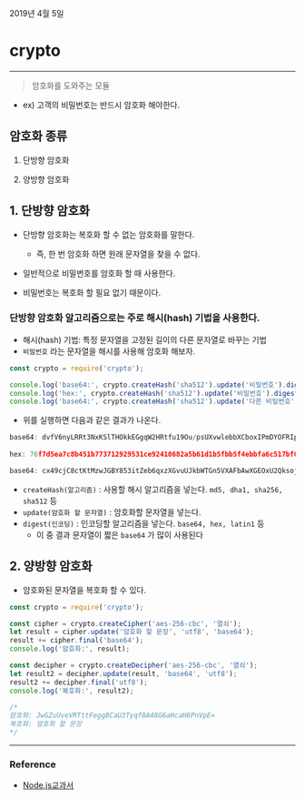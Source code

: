 2019년 4월 5일

# crypto

---

> 암호화를 도와주는 모듈

- ex) 고객의 비밀번호는 반드시 암호화 해야한다.

## 암호화 종류

1. 단방향 암호화

2. 양방향 암호화

## 1. 단방향 암호화

- 단방향 암호화는 복호화 할 수 없는 암호화를 말한다.

  - 즉, 한 번 암호화 하면 원래 문자열을 찾을 수 없다.

- 일반적으로 비밀번호를 암호화 할 때 사용한다.

- 비밀번호는 복호화 할 필요 없기 때문이다.


### 단방향 암호화 알고리즘으로는 주로 해시(hash) 기법을 사용한다.

- 해시(hash) 기법: 특정 문자열을 고정된 길이의 다른 문자열로 바꾸는 기법
- `비밀번호` 라는 문자열을 해시를 사용해 암호화 해보자.

```javascript
const crypto = require('crypto');

console.log('base64:', crypto.createHash('sha512').update('비밀번호').digest('base64'));
console.log('hex:', crypto.createHash('sha512').update('비밀번호').digest('hex'));
console.log('base64:', crypto.createHash('sha512').update('다른 비밀번호').digest('base64'));
```

- 위를 실행하면 다음과 같은 결과가 나온다.

```javascript
base64: dvfV6nyLRRt3NxKSlTHOkkEGgqW2HRtfu19Ou/psUXvwlebbXCboxIPmDYOFRIpqav2eUTBFuHaZri5x+usy1g==
  
hex: 76f7d5ea7c8b451b773712929531ce92410682a5b61d1b5fbb5f4ebbfa6c517bf095e6db5c26e8c483e60d8385448a6a6afd9e513045b87699ae2e71faeb32d6

base64: cx49cjC8ctKtMzwJGBY853itZeb6qxzXGvuUJkbWTGn5VXAFbAwXGEOxU2Qksoj+aM2GWPhc1O7mmkyohXMsQw==
```

- `createHash(알고리즘)` : 사용할 해시 알고리즘을 넣는다. `md5, dha1, sha256, sha512` 등
- `update(암호화 할 문자열)` : 암호화할 문자열을 넣는다.
- `digest(인코딩)` : 인코딩할 알고리즘을 넣는다. `base64, hex, latin1` 등
  - 이 중 결과 문자열이 짧은  `base64` 가 많이 사용된다

## 2. 양방향 암호화

- 암호화된 문자열을 복호화 할 수 있다.

```javascript
const crypto = require('crypto');

const cipher = crypto.createCipher('aes-256-cbc', '열쇠');
let result = cipher.update('암호화 할 문장', 'utf8', 'base64');
result += cipher.final('base64');
console.log('암호화:', result);

const decipher = crypto.createDecipher('aes-256-cbc', '열쇠');
let result2 = decipher.update(result, 'base64', 'utf8');
result2 += decipher.final('utf8');
console.log('복호화:', result2);
```

```javascript
/*
암호화: JwGZuUveVRTttFegg8CaU3Tyqf8A48G6aHcaH6PnVpE=
복호화: 암호화 할 문장
*/
```

----

### Reference

- [Node.js교과서](http://www.yes24.com/Product/goods/62597864)